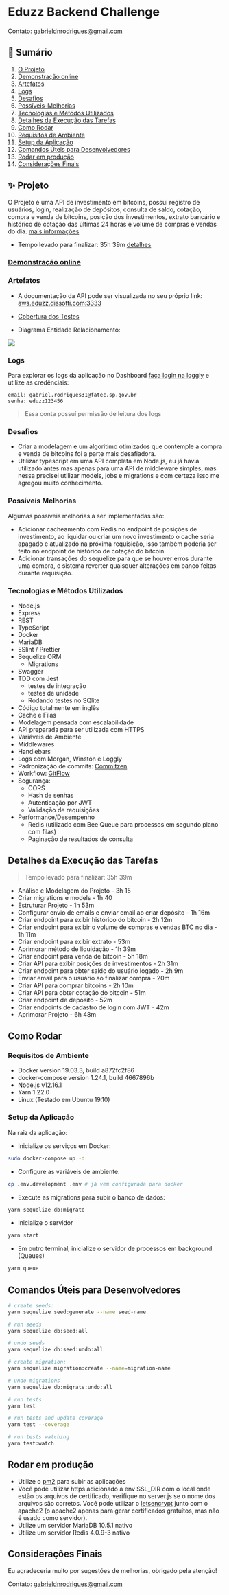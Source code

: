 # Eduzz Backend Challenge

Contato: gabrieldnrodrigues@gmail.com

## :scroll: Sumário

1. [O Projeto](#Projeto)
2. [Demonstração online](https://aws.eduzz.dissotti.com:3333)
3. [Artefatos](#Artefatos)
4. [Logs](#Logs)
5. [Desafios](#Desafios)
6. [Possíveis-Melhorias](#Possíveis-Melhorias)
7. [Tecnologias e Métodos Utilizados](#Tecnologias-e-Métodos-Utilizados)
8. [Detalhes da Execução das Tarefas](#Detalhes-da-Execução-das-Tarefas)
9. [Como Rodar](#Como-Rodar)
10. [Requisitos de Ambiente](#Requisitos-de-Ambiente)
11. [Setup da Aplicação](#Setup-da-Aplicação)
12. [Comandos Úteis para Desenvolvedores](#Comandos-Úteis-para-Desenvolvedores)
13. [Rodar em produção](#Rodar-em-produção)
14. [Considerações Finais](#Considerações-Finais)

## ✨ Projeto

O Projeto é uma API de investimento em bitcoins, possuí registro de usuários, login, realização de depósitos, consulta de saldo, cotação, compra e venda de bitcoins, posição dos investimentos, extrato bancário e histórico de cotação das últimas 24 horas e volume de compras e vendas do dia. [mais informações](./docs/Challenge.md)

- Tempo levado para finalizar: 35h 39m [detalhes](##Detalhes-da-Execução-das-Tarefas)

### [Demonstração online](https://aws.eduzz.dissotti.com:3333)

### Artefatos
- A documentação da API pode ser visualizada no seu próprio link: [aws.eduzz.dissotti.com:3333](https://aws.eduzz.dissotti.com:3333)

- [Cobertura dos Testes](https://aws.eduzz.dissotti.com:3333/coverage)

- Diagrama Entidade Relacionamento:

<img src="./docs/MODEL.png" style="display: block; margin: 0 auto;" />

### Logs
Para explorar os logs da aplicação no Dashboard [faça login na loggly](https://app.loggly.com/sso/oidc/initiate) e utilize as credênciais:

```
email: gabriel.rodrigues31@fatec.sp.gov.br
senha: eduzz123456
```
> Essa conta possuí permissão de leitura dos logs


### Desafios
- Criar a modelagem e um algoritimo otimizados que contemple a compra e venda de bitcoins foi a parte mais desafiadora.
- Utilizar typescript em uma API completa em Node.js, eu já havia utilizado antes mas apenas para uma API de middleware simples, mas nessa precisei utilizar models, jobs e migrations e com certeza isso me agregou muito conhecimento.

### Possíveis Melhorias

Algumas possíveis melhorias à ser implementadas são:
- Adicionar cacheamento com Redis no endpoint de posições de investimento, ao liquidar ou criar um novo investimento o cache seria apagado e atualizado na próxima requisição, isso também poderia ser feito no endpoint de histórico de cotação do bitcoin.
- Adicionar transações do sequelize para que se houver erros durante uma compra, o sistema reverter quaisquer alterações em banco feitas durante requisição.

### Tecnologias e Métodos Utilizados

- Node.js
- Express
- REST
- TypeScript
- Docker
- MariaDB
- ESlint / Prettier
- Sequelize ORM
  - Migrations
- Swagger
- TDD com Jest
  - testes de integração
  - testes de unidade
  - Rodando testes no SQlite
- Código totalmente em inglês
- Cache e Filas
- Modelagem pensada com escalabilidade
- API preparada para ser utilizada com HTTPS
- Variáveis de Ambiente
- Middlewares
- Handlebars
- Logs com Morgan, Winston e Loggly
- Padronização de commits: [Commitzen](https://github.com/commitizen)
- Workflow: [GitFlow](https://danielkummer.github.io/git-flow-cheatsheet/index.pt_BR.html)
- Segurança:
  - CORS
  - Hash de senhas
  - Autenticação por JWT
  - Validação de requisições
- Performance/Desempenho
  - Redis (utilizado com Bee Queue para processos em segundo plano com filas)
  - Paginação de resultados de consulta

## Detalhes da Execução das Tarefas

> Tempo levado para finalizar: 35h 39m

- Análise e Modelagem do Projeto - 3h 15
- Criar migrations e models - 1h 40
- Estruturar Projeto - 1h 53m
- Configurar envio de emails e enviar email ao criar depósito - 1h 16m
- Criar endpoint para exibir histórico do bitcoin - 2h 12m
- Criar endpoint para exibir o volume de compras e vendas BTC no dia - 1h 11m
- Criar endpoint para exibir extrato - 53m
- Aprimorar método de liquidação - 1h 39m
- Criar endpoint para venda de bitcoin - 5h 18m
- Criar API para exibir posições de investimentos - 2h 31m
- Criar endpoint para obter saldo do usuário logado - 2h 9m
- Enviar email para o usuário ao finalizar compra - 20m
- Criar API para comprar bitcoins - 2h 10m
- Criar API para obter cotação do bitcoin - 51m
- Criar endpoint de depósito - 52m
- Criar endpoints de cadastro de login com JWT - 42m
- Aprimorar Projeto - 6h 48m

## Como Rodar

### Requisitos de Ambiente
- Docker version 19.03.3, build a872fc2f86
- docker-compose version 1.24.1, build 4667896b
- Node.js v12.16.1
- Yarn 1.22.0
- Linux (Testado em Ubuntu 19.10)

### Setup da Aplicação
Na raiz da aplicação:

- Inicialize os serviços em Docker:
```sh
sudo docker-compose up -d
```
- Configure as variáveis de ambiente:
```sh
cp .env.development .env # já vem configurada para docker
```
- Execute as migrations para subir o banco de dados:
```sh
yarn sequelize db:migrate
```
- Inicialize o servidor
```sh
yarn start
```

- Em outro terminal, inicialize o servidor de processos em background (Queues)
```sh
yarn queue
```

## Comandos Úteis para Desenvolvedores

```sh
# create seeds:
yarn sequelize seed:generate --name seed-name

# run seeds
yarn sequelize db:seed:all

# undo seeds
yarn sequelize db:seed:undo:all

# create migration:
yarn sequelize migration:create --name=migration-name

# undo migrations
yarn sequelize db:migrate:undo:all

# run tests
yarn test

# run tests and update coverage
yarn test --coverage

# run tests watching
yarn test:watch
```

## Rodar em produção

- Utilize o [pm2](https://pm2.keymetrics.io/) para subir as aplicações
- Você pode utilizar https adicionado a env SSL_DIR com o local onde estão os arquivos de certificado, verifique no server.js se o nome dos arquivos são corretos. Você pode utilizar o [letsencrypt](https://www.linode.com/docs/security/ssl/install-lets-encrypt-to-create-ssl-certificates/) junto com o apache2 (o apache2 apenas para gerar certificados gratuítos, mas não é usado como servidor).
- Utilize um servidor MariaDB 10.5.1 nativo
- Utilize um servidor Redis 4.0.9-3 nativo

## Considerações Finais

Eu agradeceria muito por sugestões de melhorias, obrigado pela atenção!

Contato: gabrieldnrodrigues@gmail.com
